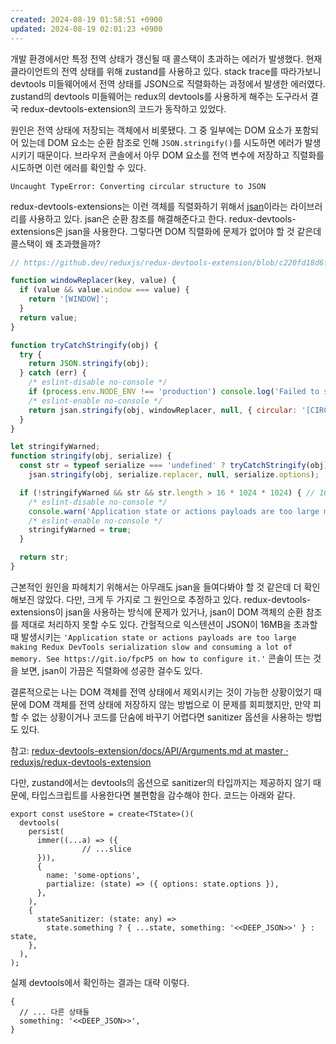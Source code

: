```yaml
---
created: 2024-08-19 01:58:51 +0900
updated: 2024-08-19 02:01:23 +0900
---
```


개발 환경에서만 특정 전역 상태가 갱신될 때 콜스택이 초과하는 에러가 발생했다. 현재 클라이언트의 전역 상태를 위해 zustand를 사용하고 있다. stack trace를 따라가보니 devtools 미들웨어에서 전역 상태를 JSON으로 직렬화하는 과정에서 발생한 에러였다. zustand의 devtools 미들웨어는 redux의 devtools를 사용하게 해주는 도구라서 결국 redux-devtools-extension의 코드가 동작하고 있었다.

원인은 전역 상태에 저장되는 객체에서 비롯됐다. 그 중 일부에는 DOM 요소가 포함되어 있는데 DOM 요소는 순환 참조로 인해 `JSON.stringify()`를 시도하면 에러가 발생시키기 때문이다. 브라우저 콘솔에서 아무 DOM 요소를 전역 변수에 저장하고 직렬화를 시도하면 이런 에러를 확인할 수 있다.

```
Uncaught TypeError: Converting circular structure to JSON
```

redux-devtools-extensions는 이런 객체를 직렬화하기 위해서 [jsan](https://www.npmjs.com/package/jsan)이라는 라이브러리를 사용하고 있다. jsan은 순환 참조를 해결해준다고 한다. redux-devtools-extensions은 jsan을 사용한다. 그렇다면 DOM 직렬화에 문제가 없어야 할 것 같은데 콜스택이 왜 초과했을까?

```jsx
// https://github.dev/reduxjs/redux-devtools-extension/blob/c220fd18d6fb4b0790a501ec4df0de52b5bee460/src/app/api/index.js

function windowReplacer(key, value) {
  if (value && value.window === value) {
    return '[WINDOW]';
  }
  return value;
}

function tryCatchStringify(obj) {
  try {
    return JSON.stringify(obj);
  } catch (err) {
    /* eslint-disable no-console */
    if (process.env.NODE_ENV !== 'production') console.log('Failed to stringify', err);
    /* eslint-enable no-console */
    return jsan.stringify(obj, windowReplacer, null, { circular: '[CIRCULAR]', date: true });
  }
}

let stringifyWarned;
function stringify(obj, serialize) {
  const str = typeof serialize === 'undefined' ? tryCatchStringify(obj) :
    jsan.stringify(obj, serialize.replacer, null, serialize.options);

  if (!stringifyWarned && str && str.length > 16 * 1024 * 1024) { // 16 MB
    /* eslint-disable no-console */
    console.warn('Application state or actions payloads are too large making Redux DevTools serialization slow and consuming a lot of memory. See https://git.io/fpcP5 on how to configure it.');
    /* eslint-enable no-console */
    stringifyWarned = true;
  }

  return str;
}
```

근본적인 원인을 파헤치기 위해서는 아무래도 jsan을 들여다봐야 할 것 같은데 더 확인해보진 않았다. 다만, 크게 두 가지로 그 원인으로 추정하고 있다. redux-devtools-extensions이 jsan을 사용하는 방식에 문제가 있거나, jsan이 DOM 객체의 순환 참조를 제대로 처리하지 못할 수도 있다. 간헐적으로 익스텐션이 JSON이 16MB을 초과할 때 발생시키는  `'Application state or actions payloads are too large making Redux DevTools serialization slow and consuming a lot of memory. See https://git.io/fpcP5 on how to configure it.'` 콘솔이 뜨는 것을 보면, jsan이 가끔은 직렬화에 성공한 걸수도 있다.

결론적으로는 나는 DOM 객체를 전역 상태에서 제외시키는 것이 가능한 상황이었기 때문에 DOM 객체를 전역 상태에 저장하지 않는 방법으로 이 문제를 회피했지만, 만약 피할 수 없는 상황이거나 코드를 단숨에 바꾸기 어렵다면 sanitizer 옵션을 사용하는 방법도 있다.

참고: [redux-devtools-extension/docs/API/Arguments.md at master · reduxjs/redux-devtools-extension](https://github.com/reduxjs/redux-devtools-extension/blob/master/docs/API/Arguments.md#actionsanitizer--statesanitizer)

다만, zustand에서는 devtools의 옵션으로 sanitizer의 타입까지는 제공하지 않기 때문에, 타입스크립트를 사용한다면 불편함을 감수해야 한다. 코드는 아래와 같다.

```tsx
export const useStore = create<TState>()(
  devtools(
    persist(
      immer((...a) => ({
				// ...slice
      })),
      {
        name: 'some-options',
        partialize: (state) => ({ options: state.options }),
      },
    ),
    {
      stateSanitizer: (state: any) =>
        state.something ? { ...state, something: '<<DEEP_JSON>>' } : state,
    },
  ),
);
```

실제 devtools에서 확인하는 결과는 대략 이렇다.

```tsx
{
  // ... 다른 상태들
  something: '<<DEEP_JSON>>',
}
```
